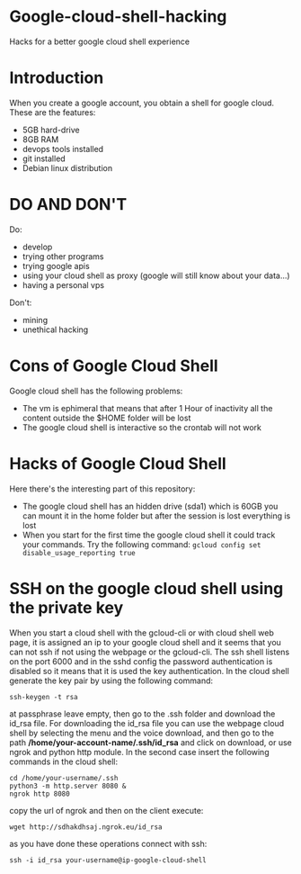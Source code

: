 # Google-cloud-shell-hacking
Hacks for a better google cloud shell experience

# Introduction

When you create a google account, you obtain a shell for google cloud. These are the features:

* 5GB hard-drive
* 8GB RAM
* devops tools installed
* git installed
* Debian linux distribution

# DO AND DON'T

Do:
* develop
* trying other programs
* trying google apis
* using your cloud shell as proxy (google will still know about your data...)
* having a personal vps

Don't:
* mining
* unethical hacking

# Cons of Google Cloud Shell
Google cloud shell has the following problems:

* The vm is ephimeral that means that after 1 Hour of inactivity all the content outside the $HOME folder will be lost
* The google cloud shell is interactive so the crontab will not work

# Hacks of Google Cloud Shell
Here there's the interesting part of this repository:

* The google cloud shell has an hidden drive (sda1) which is 60GB you can mount it in the home folder but after the session is lost everything is lost
* When you start for the first time the google cloud shell it could track your commands. Try the following command: `gcloud config set disable_usage_reporting true`

# SSH on the google cloud shell using the private key

When you start a cloud shell with the gcloud-cli or with cloud shell web page, it is assigned an ip to your google cloud shell and it seems that you can not ssh if not using the webpage or the gcloud-cli. The ssh shell listens on the port 6000 and in the sshd config the password authentication is disabled so it means that it is used the key authentication. In the cloud shell generate the key pair by using the following command:

`ssh-keygen -t rsa`

at passphrase leave empty, then go to the .ssh folder and download the id_rsa file. For downloading the id_rsa file you can use the webpage cloud shell by selecting the menu and the voice download, and then go to the path **/home/your-account-name/.ssh/id_rsa** and click on download, or use ngrok and python http module. In the second case insert the following commands in the cloud shell:

```
cd /home/your-username/.ssh
python3 -m http.server 8080 &
ngrok http 8080

```

copy the url of ngrok and then on the client execute:

`wget http://sdhakdhsaj.ngrok.eu/id_rsa`

as you have done these operations connect with ssh:

`ssh -i id_rsa your-username@ip-google-cloud-shell`

